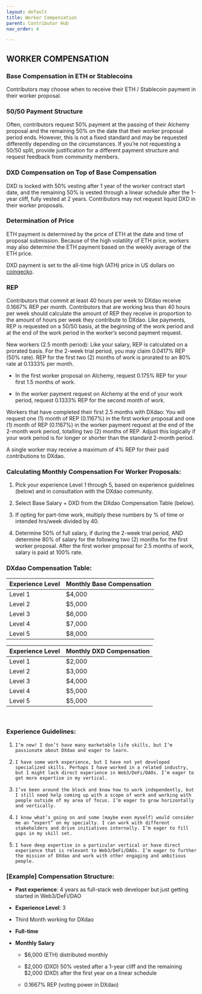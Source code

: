 ```yaml
---
layout: default
title: Worker Compensation
parent: Contributor Hub
nav_order: 4

---
```


## WORKER COMPENSATION

### Base Compensation in ETH or Stablecoins 

Contributors may choose when to receive their ETH / Stablecoin payment in their worker proposal.

### 50/50 Payment Structure

Often, contributors request 50% payment at the passing of their Alchemy proposal and the remaining 50% on the date that their worker proposal period ends. However, this is not a fixed standard and may be requested differently depending on the circumstances. If you’re not requesting a 50/50 split, provide justification for a different payment structure and request feedback from community members.

### DXD Compensation on Top of Base Compensation

DXD is locked with 50% vesting after 1 year of the worker contract start date, and the remaining 50% is vested through a linear schedule after the 1-year cliff, fully vested at 2 years. Contributors may not request liquid DXD in their worker proposals.

### Determination of Price

ETH payment is determined by the price of ETH at the date and time of proposal submission. Because of the high volatility of ETH price, workers may also determine the ETH payment based on the weekly average of the ETH price.

DXD payment is set to the all-time high (ATH) price in US dollars on [coingecko](https://www.coingecko.com/en/coins/dxdao).

### REP

Contributors that commit at least 40 hours per week to DXdao receive 0.1667% REP per month. Contributors that are working less than 40 hours per week should calculate the amount of REP they receive in proportion to the amount of hours per week they contribute to DXdao. Like payments, REP is requested on a 50/50 basis, at the beginning of the work period and at the end of the work period in the worker’s second payment request.

New workers (2.5 month period): Like your salary, REP is calculated on a prorated basis. For the 2-week trial period, you may claim 0.0417% REP (50% rate). REP for the first two (2) months of work is prorated to an 80% rate at 0.1333% per month.

-   In the first worker proposal on Alchemy, request 0.175% REP for your first 1.5 months of work.
    
-   In the worker payment request on Alchemy at the end of your work period, request 0.1333% REP for the second month of work.

Workers that have completed their first 2.5 months with DXdao: You will request one (1) month of REP (0.1167%) in the first worker proposal and one (1) month of REP (0.1167%) in the worker payment request at the end of the 2-month work period, totalling two (2) months of REP. Adjust this logically if your work period is for longer or shorter than the standard 2-month period.

A single worker may receive a maximum of 4% REP for their paid contributions to DXdao.

### Calculating Monthly Compensation For Worker Proposals:

1.  Pick your experience Level 1 through 5, based on experience guidelines (below) and in consultation with the DXdao community.
    
2.  Select Base Salary + DXD from the DXdao Compensation Table (below).
    
3.  If opting for part-time work, multiply these numbers by % of time or intended hrs/week divided by 40.
    
4.  Determine 50% of full salary, if during the 2-week trial period, AND determine 80% of salary for the following two (2) months for the first worker proposal. After the first worker proposal for 2.5 months of work, salary is paid at 100% rate.

### DXdao Compensation Table:

| Experience Level | Monthly Base Compensation |
|:-----------------|:--------------------------|
| Level 1          | $4,000                    |
| Level 2          | $5,000                    |
| Level 3          | $6,000                    |
| Level 4          | $7,000                    |
| Level 5          | $8,000                    |

| Experience Level | Monthly DXD Compensation |
|:-----------------|:--------------------------|
| Level 1          | $2,000                    |
| Level 2          | $3,000                    |
| Level 3          | $4,000                    |
| Level 4          | $5,000                    |
| Level 5          | $5,000                    |


⠀
### Experience Guidelines:

1.  `I’m new! I don’t have many marketable life skills, but I’m passionate about DXdao and eager to learn.`
    
2.  `I have some work experience, but I have not yet developed specialized skills. Perhaps I have worked in a related industry, but I might lack direct experience in Web3/DeFi/DAOs. I’m eager to get more expertise in my vertical.`
    
3.  `I’ve been around the block and know how to work independently, but I still need help coming up with a scope of work and working with people outside of my area of focus. I’m eager to grow horizontally and vertically.`
    
4.  `I know what’s going on and some (maybe even myself) would consider me an “expert” on my specialty. I can work with different stakeholders and drive initiatives internally. I’m eager to fill gaps in my skill set.`
    
5.  `I have deep expertise in a particular vertical or have direct experience that is relevant to Web3/DeFi/DAOs. I’m eager to further the mission of DXdao and work with other engaging and ambitious people.`

### [Example] Compensation Structure:

-   **Past experience**: 4 years as full-stack web developer but just getting started in Web3/DeFi/DAO
    
-   **Experience Level**: 3
    
-   Third Month working for DXdao

-   **Full-time**

-   **Monthly Salary**
    
	-   $6,000 (ETH) distributed monthly
    
	-   $2,000 (DXD) 50% vested after a 1-year cliff and the remaining $2,000 (DXD) after the first year on a linear schedule
    
	-   0.1667% REP (voting power in DXdao)
    





⠀